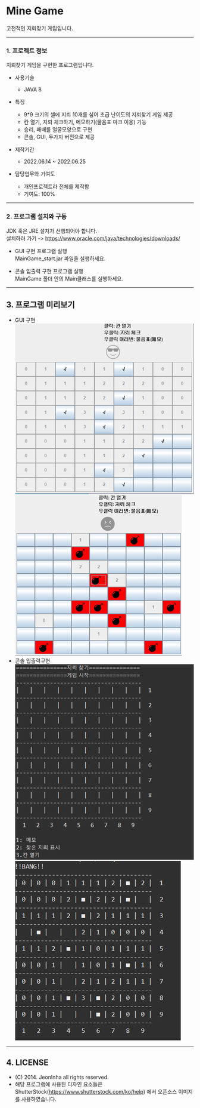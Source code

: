 # Mine Game
고전적인 지뢰찾기 게임입니다.
***
### 1. 프로젝트 정보
  지뢰찾기 게임을 구현한 프로그램입니다.
  
  - 사용기술
    - JAVA 8

  - 특징
    - 9*9 크기의 셀에 지뢰 10개를 심어 초급 난이도의 지뢰찾기 게임 제공
    - 칸 열기, 지뢰 체크하기, 메모하기(물음표 마크 이용) 기능
    - 승리, 패배를 얼굴모양으로 구현
    - 콘솔, GUI, 두가지 버전으로 제공
 
- 제작기간
  - 2022.06.14 ~ 2022.06.25

- 담당업무와 기여도
  - 개인프로젝트라 전체를 제작함
  - 기여도: 100%


***

### 2. 프로그램 설치와 구동

JDK 혹은 JRE 설치가 선행되어야 합니다.   
  설치하러 가기 -> https://www.oracle.com/java/technologies/downloads/   
  
- GUI 구현 프로그램 실행  
  MainGame_start.jar 파일을 실행하세요.
  
- 콘솔 입출력 구현 프로그램 실행  
  MainGame 폴더 안의 Main클래스를 실행하세요.


***

## 3. 프로그램 미리보기
- GUI 구현   
![poster](./img/1.PNG)   
![poster](./img/2.PNG)   
- 콘솔 입출력구현    
![poster](./img/3.PNG)    
![poster](./img/4.PNG)     


***

## 4. LICENSE
- (C) 2014. JeonInha all rights reserved.
- 해당 프로그램에 사용된 디자인 요소들은 ShutterStock(https://www.shutterstock.com/ko/help) 에서 오픈소스 이미지를 사용하였습니다.




